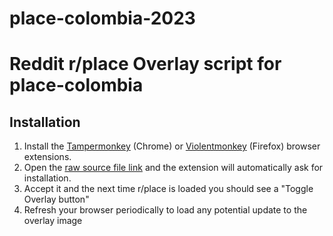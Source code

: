 # place-colombia-2023

# Reddit r/place Overlay script for place-colombia

## Installation


1. Install the [Tampermonkey](https://chrome.google.com/webstore/detail/tampermonkey/dhdgffkkebhmkfjojejmpbldmpobfkfo) (Chrome) or [Violentmonkey](https://addons.mozilla.org/en-CA/firefox/addon/violentmonkey/) (Firefox) browser extensions.
2. Open the [raw source file link](https://raw.githubusercontent.com/max-was-here/place-canada-2023/master/overlay.user.js) and the extension will automatically ask for installation.
3. Accept it and the next time r/place is loaded you should see a "Toggle Overlay button"
4. Refresh your browser periodically to load any potential update to the overlay image
